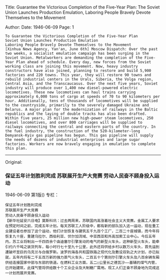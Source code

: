 Title: Guarantee the Victorious Completion of the Five-Year Plan: The Soviet Union Launches Production Emulation, Laboring People Bravely Devote Themselves to the Movement

Author:
Date: 1946-06-09
Page: 1

    To Guarantee the Victorious Completion of the Five-Year Plan
    Soviet Union Launches Production Emulation
    Laboring People Bravely Devote Themselves to the Movement
    [Xinhua News Agency, Yan'an, June 6th] Moscow Dispatch: Over the past two weeks, a socialist emulation campaign has been surging in the Soviet Union. Metalworkers are demanding the completion of the Five-Year Plan ahead of schedule. Every day, new forces from the Soviet working class are joining this movement. Now, heavy industry constructors have also joined, planning to restore and build 5,900 factories and 220 towns. This year, they will restore 90 towns and rebuild industrial centers in the Urals, Siberia, the Volga region, Central Asia, and the Transcaucasus. Over the next five years, Soviet industry will produce over 1,400 new diesel-powered electric locomotives. These new locomotives can haul trains carrying approximately 6,000 tons of cargo at speeds of 70 to 90 kilometers per hour. Additionally, tens of thousands of locomotives will be supplied to the countryside, primarily to the severely damaged Ukraine and Belarus. A major plan for the modernization of railways in the Baltic republics and the laying of double tracks has also been drafted. Within five years, 25 million new high-power steam locomotives, 250 diesel locomotives, and over 800 carriages will be supplied to railways connecting the central and eastern parts of the country. In the fuel industry, the construction of the 520-kilometer-long Demyansk-Kyiv gas pipeline has begun. This gas pipeline will supply the needs of dozens of industrial enterprises and large sugar factories. Workers are now bravely engaging in emulation to complete this plan.



<hr /> 

Original: 


### 保证五年计划胜利完成  苏联展开生产大竞赛  劳动人民奋不顾身投入运动

1946-06-09
第1版()
专栏：

    保证五年计划胜利完成
    苏联展开生产大竞赛
    劳动人民奋不顾身投入运动
    【新华社延安六日电】莫斯科讯：过去两周来，苏联国内高涨着社会主义大竞赛。金属工人要求在预定时间之前，完成五年计划。每天苏联工人阶级中，都有新的部队加入这一运动，现在重工业建设者也参加了这个运动，他们计划恢复与建筑五千九百个工厂，二百二十座城镇，而今年将恢复九十座，重建乌拉尔、西伯利亚、伏尔加流域、中亚西亚和外高加索工业中心。今后五年内，苏工业将制出一千四百余个由迪塞尔引擎发动的电气的新型火车头，这种新型火车头，能牵引约六千吨之装货列车，每小时行七十至九十公里，此外还将供给乡村以数万火车头，首先运到遭破坏至巨的乌克兰与白俄罗斯。波罗的海各共和国铁路之现代化及敷设双轨之大计划，亦已拟就，五年内将有二千五百万新的强力蒸气火车头，二百五十个第则尔引擎火车头及八百余辆车厢供给连接国家中部与东部的铁道。在燃料工业方面，五二○公里长之德瓦沙——基辅的煤气内管，已开始建筑，此煤气管将供给数十个工业企业及大制糖厂需用。现工人们正奋不顾身地为完成这一计划而展开竞赛。
